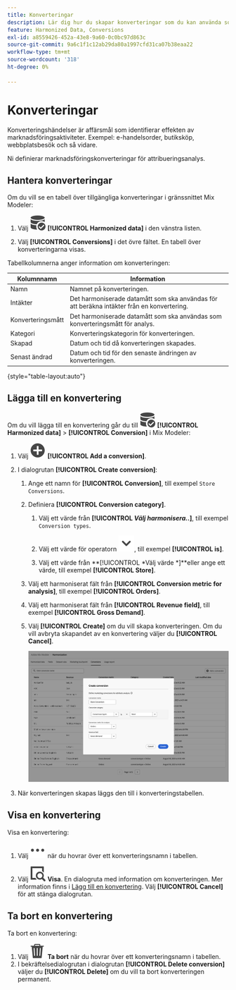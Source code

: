 ```yaml
---
title: Konverteringar
description: Lär dig hur du skapar konverteringar som du kan använda som en del av att harmonisera data i Mix Modeler.
feature: Harmonized Data, Conversions
exl-id: a8559426-452a-43e8-9a60-0c0bc97d863c
source-git-commit: 9a6c1f1c12ab29da80a1997cfd31ca07b38eaa22
workflow-type: tm+mt
source-wordcount: '318'
ht-degree: 0%

---
```


# Konverteringar

Konverteringshändelser är affärsmål som identifierar effekten av marknadsföringsaktiviteter. Exempel: e-handelsorder, butiksköp, webbplatsbesök och så vidare.

Ni definierar marknadsföringskonverteringar för attribueringsanalys.

## Hantera konverteringar

Om du vill se en tabell över tillgängliga konverteringar i gränssnittet Mix Modeler:

1. Välj ![DataSearch](/help/assets/icons/DataCheck.svg) **[!UICONTROL Harmonized data]** i den vänstra listen.

1. Välj **[!UICONTROL Conversions]** i det övre fältet. En tabell över konverteringarna visas.

Tabellkolumnerna anger information om konverteringen:

| Kolumnnamn | Information |
| --- | ---|
| Namn | Namnet på konverteringen. |
| Intäkter | Det harmoniserade datamått som ska användas för att beräkna intäkter från en konvertering. |
| Konverteringsmått | Det harmoniserade datamått som ska användas som konverteringsmått för analys. |
| Kategori | Konverteringskategorin för konverteringen. |
| Skapad | Datum och tid då konverteringen skapades. |
| Senast ändrad | Datum och tid för den senaste ändringen av konverteringen. |

{style="table-layout:auto"}

## Lägga till en konvertering

Om du vill lägga till en konvertering går du till ![DataSearch](/help/assets/icons/DataCheck.svg) **[!UICONTROL Harmonized data]** > **[!UICONTROL Conversion]** i Mix Modeler:

1. Välj ![Lägg till](/help/assets/icons/AddCircle.svg) **[!UICONTROL Add a conversion]**.

1. I dialogrutan **[!UICONTROL Create conversion]**:

   1. Ange ett namn för **[!UICONTROL Conversion]**, till exempel `Store Conversions`.

   1. Definiera **[!UICONTROL Conversion category]**.

      1. Välj ett värde från **[!UICONTROL *Välj harmonisera..*]**, till exempel `Conversion types`.

      1. Välj ett värde för operatorn ![Chevron](/help/assets/icons/ChevronDown.svg), till exempel **[!UICONTROL is]**.

      1. Välj ett värde från **[!UICONTROL *Välj värde *]**eller ange ett värde, till exempel **[!UICONTROL Store]**.

   1. Välj ett harmoniserat fält från **[!UICONTROL Conversion metric for analysis]**, till exempel **[!UICONTROL Orders]**.

   1. Välj ett harmoniserat fält från **[!UICONTROL Revenue field]**, till exempel **[!UICONTROL Gross Demand]**.

   1. Välj **[!UICONTROL Create]** om du vill skapa konverteringen. Om du vill avbryta skapandet av en konvertering väljer du **[!UICONTROL Cancel]**.

      ![Alt-text](/help/assets/create-conversion.png)

1. När konverteringen skapas läggs den till i konverteringstabellen.


## Visa en konvertering

Visa en konvertering:

1. Välj ![Mer](/help/assets/icons/More.svg) när du hovrar över ett konverteringsnamn i tabellen.

1. Välj ![Visa](/help/assets/icons/ViewDetail.svg) **Visa**. En dialogruta med information om konverteringen. Mer information finns i [Lägg till en konvertering](#add-a-conversion). Välj **[!UICONTROL Cancel]** för att stänga dialogrutan.


## Ta bort en konvertering

Ta bort en konvertering:

1. Välj ![Ta bort](/help/assets/icons/Delete.svg) **Ta bort** när du hovrar över ett konverteringsnamn i tabellen.
1. I bekräftelsedialogrutan i dialogrutan **[!UICONTROL Delete conversion]** väljer du **[!UICONTROL Delete]** om du vill ta bort konverteringen permanent.

